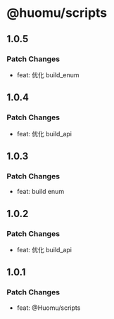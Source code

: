 # @huomu/scripts

## 1.0.5

### Patch Changes

- feat: 优化 build_enum

## 1.0.4

### Patch Changes

- feat: 优化 build_api

## 1.0.3

### Patch Changes

- feat: build enum

## 1.0.2

### Patch Changes

- feat: 优化 build_api

## 1.0.1

### Patch Changes

- feat: @Huomu/scripts
